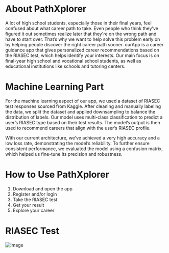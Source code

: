 # About PathXplorer

A lot of high school students, especially those in their final years, feel confused about what career path to take. Even people who think they've figured it out sometimes realize later that they're on the wrong path and have to start over. That’s why we want to help solve this problem early on by helping people discover the right career path sooner. ourApp is a career guidance app that gives personalized career recommendations based on the RIASEC test, which helps identify your interests. Our main focus is on final-year high school and vocational school students, as well as educational institutions like schools and tutoring centers.


# Machine Learning Part

For the machine learning aspect of our app, we used a dataset of RIASEC test responses sourced from Kaggle. After cleaning and manually labeling the data, we split the dataset and applied downsampling to balance the distribution of labels. Our model uses multi-class classification to predict a user’s RIASEC type based on their test results. The model’s output is then used to recommend careers that align with the user’s RIASEC profile.

With our current architecture, we’ve achieved a very high accuracy and a low loss rate, demonstrating the model’s reliability. To further ensure consistent performance, we evaluated the model using a confusion matrix, which helped us fine-tune its precision and robustness.

# How to Use PathXplorer

1. Download and open the app
2. Register and/or login
3. Take the RIASEC test
4. Get your result
5. Explore your career

# RIASEC Test
![image](https://github.com/user-attachments/assets/62c97eaa-b2bd-4376-9213-82f888e7f1f2)
